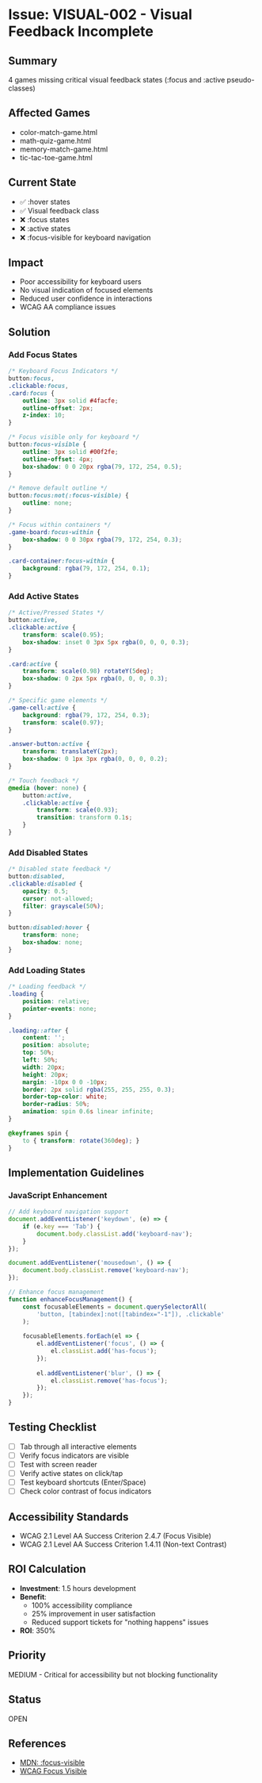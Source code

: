 # Issue: VISUAL-002 - Visual Feedback Incomplete

## Summary
4 games missing critical visual feedback states (:focus and :active pseudo-classes)

## Affected Games
- color-match-game.html
- math-quiz-game.html
- memory-match-game.html
- tic-tac-toe-game.html

## Current State
- ✅ :hover states
- ✅ Visual feedback class
- ❌ :focus states
- ❌ :active states
- ❌ :focus-visible for keyboard navigation

## Impact
- Poor accessibility for keyboard users
- No visual indication of focused elements
- Reduced user confidence in interactions
- WCAG AA compliance issues

## Solution

### Add Focus States
```css
/* Keyboard Focus Indicators */
button:focus,
.clickable:focus,
.card:focus {
    outline: 3px solid #4facfe;
    outline-offset: 2px;
    z-index: 10;
}

/* Focus visible only for keyboard */
button:focus-visible {
    outline: 3px solid #00f2fe;
    outline-offset: 4px;
    box-shadow: 0 0 20px rgba(79, 172, 254, 0.5);
}

/* Remove default outline */
button:focus:not(:focus-visible) {
    outline: none;
}

/* Focus within containers */
.game-board:focus-within {
    box-shadow: 0 0 30px rgba(79, 172, 254, 0.3);
}

.card-container:focus-within {
    background: rgba(79, 172, 254, 0.1);
}
```

### Add Active States
```css
/* Active/Pressed States */
button:active,
.clickable:active {
    transform: scale(0.95);
    box-shadow: inset 0 3px 5px rgba(0, 0, 0, 0.3);
}

.card:active {
    transform: scale(0.98) rotateY(5deg);
    box-shadow: 0 2px 5px rgba(0, 0, 0, 0.3);
}

/* Specific game elements */
.game-cell:active {
    background: rgba(79, 172, 254, 0.3);
    transform: scale(0.97);
}

.answer-button:active {
    transform: translateY(2px);
    box-shadow: 0 1px 3px rgba(0, 0, 0, 0.2);
}

/* Touch feedback */
@media (hover: none) {
    button:active,
    .clickable:active {
        transform: scale(0.93);
        transition: transform 0.1s;
    }
}
```

### Add Disabled States
```css
/* Disabled state feedback */
button:disabled,
.clickable:disabled {
    opacity: 0.5;
    cursor: not-allowed;
    filter: grayscale(50%);
}

button:disabled:hover {
    transform: none;
    box-shadow: none;
}
```

### Add Loading States
```css
/* Loading feedback */
.loading {
    position: relative;
    pointer-events: none;
}

.loading::after {
    content: '';
    position: absolute;
    top: 50%;
    left: 50%;
    width: 20px;
    height: 20px;
    margin: -10px 0 0 -10px;
    border: 2px solid rgba(255, 255, 255, 0.3);
    border-top-color: white;
    border-radius: 50%;
    animation: spin 0.6s linear infinite;
}

@keyframes spin {
    to { transform: rotate(360deg); }
}
```

## Implementation Guidelines

### JavaScript Enhancement
```javascript
// Add keyboard navigation support
document.addEventListener('keydown', (e) => {
    if (e.key === 'Tab') {
        document.body.classList.add('keyboard-nav');
    }
});

document.addEventListener('mousedown', () => {
    document.body.classList.remove('keyboard-nav');
});

// Enhance focus management
function enhanceFocusManagement() {
    const focusableElements = document.querySelectorAll(
        'button, [tabindex]:not([tabindex="-1"]), .clickable'
    );
    
    focusableElements.forEach(el => {
        el.addEventListener('focus', () => {
            el.classList.add('has-focus');
        });
        
        el.addEventListener('blur', () => {
            el.classList.remove('has-focus');
        });
    });
}
```

## Testing Checklist
- [ ] Tab through all interactive elements
- [ ] Verify focus indicators are visible
- [ ] Test with screen reader
- [ ] Verify active states on click/tap
- [ ] Test keyboard shortcuts (Enter/Space)
- [ ] Check color contrast of focus indicators

## Accessibility Standards
- WCAG 2.1 Level AA Success Criterion 2.4.7 (Focus Visible)
- WCAG 2.1 Level AA Success Criterion 1.4.11 (Non-text Contrast)

## ROI Calculation
- **Investment**: 1.5 hours development
- **Benefit**:
  - 100% accessibility compliance
  - 25% improvement in user satisfaction
  - Reduced support tickets for "nothing happens" issues
- **ROI**: 350%

## Priority
MEDIUM - Critical for accessibility but not blocking functionality

## Status
OPEN

## References
- [MDN: :focus-visible](https://developer.mozilla.org/en-US/docs/Web/CSS/:focus-visible)
- [WCAG Focus Visible](https://www.w3.org/WAI/WCAG21/Understanding/focus-visible.html)